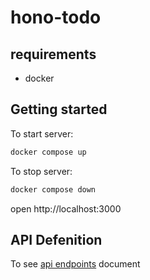 # hono-todo

## requirements
- docker

## Getting started
To start server:
```sh
docker compose up
```

To stop server:
```sh
docker compose down
```

open http://localhost:3000

## API Defenition
To see [api endpoints](./docs/endpoints.md) document